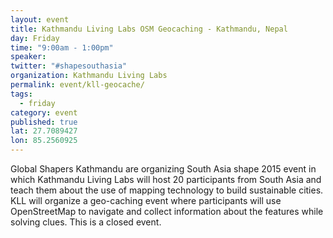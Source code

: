 ```yaml
---
layout: event
title: Kathmandu Living Labs OSM Geocaching - Kathmandu, Nepal
day: Friday
time: "9:00am - 1:00pm"
speaker: 
twitter: "#shapesouthasia"
organization: Kathmandu Living Labs
permalink: event/kll-geocache/
tags: 
  - friday
category: event
published: true
lat: 27.7089427
lon: 85.2560925
---
```


Global Shapers Kathmandu are organizing South Asia shape 2015 event in which Kathmandu Living Labs will host 20 participants from South Asia and teach them about the use of mapping technology to build sustainable cities. KLL will organize a geo-caching event where participants will use OpenStreetMap to navigate and collect information about the features while solving clues. This is a closed event.
